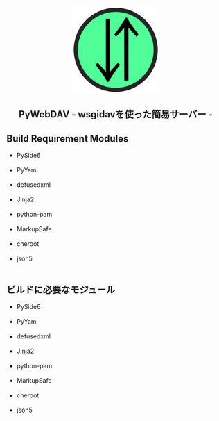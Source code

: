 <div align="center">
	<a href="https://github.com/CrossDarkrix/PyWebDAV">
	<img width="200px" height="200px" alt="ServiCon" src="https://raw.githubusercontent.com/CrossDarkrix/PyWebDAV/main/image/ServIcon.png"></a>
</div>

<h2 align="center">PyWebDAV - wsgidavを使った簡易サーバー -</h2>
<div>
	<h2>Build Requirement Modules</h2>
	<ul>
		<li>PySide6</li><br>
		<li>PyYaml</li><br>
		<li>defusedxml</li><br>
		<li>Jinja2</li><br>
		<li>python-pam</li><br>
		<li>MarkupSafe</li><br>
		<li>cheroot</li><br>
		<li>json5</li><br>
	</ul>
</div>
<div>
	<h2>ビルドに必要なモジュール</h2>
	<ul>
		<li>PySide6</li><br>
		<li>PyYaml</li><br>
		<li>defusedxml</li><br>
		<li>Jinja2</li><br>
		<li>python-pam</li><br>
		<li>MarkupSafe</li><br>
		<li>cheroot</li><br>
		<li>json5</li><br>
	</ul>
</div>
